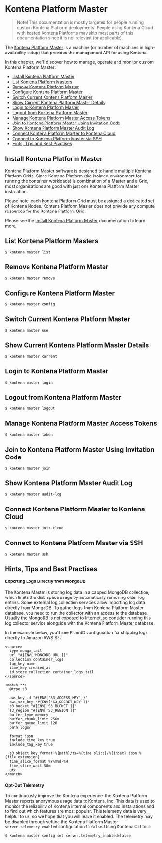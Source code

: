 # Kontena Platform Master

> Note! This documentation is mostly targeted for people running custom Kontena Platform deployments. People using Kontena Cloud with hosted Kontena Platforms may skip most parts of this documentation since it is not relevant (or applicable).

The [Kontena Platform Master](../using-kontena/README.md#kontena-platform-master) is a machine (or number of machines in high-availability setup) that provides the management API for using Kontena.

In this chapter, we'll discover how to manage, operate and monitor custom Kontena Platform Master:

* [Install Kontena Platform Master](#install-kontena-platform-master)
* [List Kontena Platform Masters](#list-kontena-platform-masters)
* [Remove Kontena Platform Master](#remove-kontena-platform-master)
* [Configure Kontena Platform Master](#configure-kontena-platform-master)
* [Switch Current Kontena Platform Master](#switch-current-kontena-platform-master)
* [Show Current Kontena Platform Master Details](#show-current-kontena-platform-master-details)
* [Login to Kontena Platform Master](#login-to-kontena-platform-master)
* [Logout from Kontena Platform Master](#logout-from-kontena-platform-master)
* [Manage Kontena Platform Master Access Tokens](#manage-kontena-platform-master-access-tokens)
* [Join to Kontena Platform Master Using Invitation Code](#join-to-kontena-platform-master-using-invitation-code)
* [Show Kontena Platform Master Audit Log](#show-kontena-platform-master-audit-log)
* [Connect Kontena Platform Master to Kontena Cloud](#connect-kontena-platform-master-to-kontena-cloud)
* [Connect to Kontena Platform Master via SSH](#connect-to-kontena-platform-master-via-ssh)
* [Hints, Tips and Best Practises](#hints-tips-and-best-practises)

## Install Kontena Platform Master

Kontena Platform Master software is designed to handle multiple Kontena Platform Grids. Since Kontena Platform (the isolated environment for running the container workloads) is combination of a Master and a Grid, most organizations are good with just one Kontena Platform Master installation. 

Please note, each Kontena Platform Grid must be assigned a dedicated set of Kontena Nodes. Kontena Platform Master does not provide any compute resources for the Kontena Platform Grid.

Please see the [Install Kontena Platform Master](install-master/README.md) documentation to learn more.

## List Kontena Platform Masters

```
$ kontena master list
```

## Remove Kontena Platform Master

```
$ kontena master remove
```

## Configure Kontena Platform Master

```
$ kontena master config
```

## Switch Current Kontena Platform Master

```
$ kontena master use
```

## Show Current Kontena Platform Master Details

```
$ kontena master current
```

## Login to Kontena Platform Master

```
$ kontena master login
```

## Logout from Kontena Platform Master

```
$ kontena master logout
```

## Manage Kontena Platform Master Access Tokens

```
$ kontena master token
```

## Join to Kontena Platform Master Using Invitation Code

```
$ kontena master join
```

## Show Kontena Platform Master Audit Log

```
$ kontena master audit-log
```

## Connect Kontena Platform Master to Kontena Cloud

```
$ kontena master init-cloud
```

## Connect to Kontena Platform Master via SSH

```
$ kontena master ssh
```

## Hints, Tips and Best Practises

#### Exporting Logs Directly from MongoDB

The Kontena Master is storing log data in a capped MongoDB collection, which limits the disk space usage by automatically removing older log entries. Some external log collection services allow importing log data directly from MongoDB. To gather logs from Kontena Platform Master database, you need to run the collector with an access to the database. Usually the MongoDB is not exposed to Internet, so consider running this log collector service alongside with the Kontena Platform Master database.

In the example below, you'll see FluentD configuration for shipping logs directly to Amazon AWS S3:

```
<source>
  type mongo_tail
  url "#{ENV['MONGODB_URL']}"
  collection container_logs
  tag_key name
  time_key created_at
  id_store_collection container_logs_tail
</source>

<match **>
  @type s3

  aws_key_id "#{ENV['S3_ACCESS_KEY']}"
  aws_sec_key "#{ENV['S3_SECRET_KEY']}"
  s3_bucket "#{ENV['S3_BUCKET']}"
  s3_region "#{ENV['S3_REGION']}"
  buffer_type memory
  buffer_chunk_limit 256m
  buffer_queue_limit 128
  path logs/

  format json
  include_time_key true
  include_tag_key true

  s3_object_key_format %{path}/ts=%{time_slice}/%{index}_json.%{file_extension}
  time_slice_format %Y%m%d-%H
  time_slice_wait 30m
  utc
</match>
```

#### Opt-Out Telemetry

To continuously improve the Kontena experience, the Kontena Platform Master reports anonymous usage data to Kontena, Inc. This data is used to monitor the reliability of Kontena internal components and installations and to find out which features are most popular. This telemetry data is very helpful to us, so we hope that you will leave it enabled. The telemetry may be disabled through setting the Kontena Platform Master `server.telemetry_enabled` configuration to `false`. Using Kontena CLI tool:

```
$ kontena master config set server.telemetry_enabled=false
```

